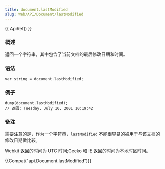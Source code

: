 ```yaml
---
title: document.lastModified
slug: Web/API/Document/lastModified
---
```


{{ ApiRef() }}

### 概述

返回一个字符串，其中包含了当前文档的最后修改日期和时间。

### 语法

```plain
var string = document.lastModified;
```

### 例子

```plain
dump(document.lastModified);
// 返回: Tuesday, July 10, 2001 10:19:42
```

### 备注

需要注意的是，作为一个字符串，`lastModified` 不能很容易的被用于与该文档的修改日期做比较。

Webkit 返回的时间为 UTC 时间;Gecko 和 IE 返回的时间为本地时区时间。

{{Compat("api.Document.lastModified")}}
